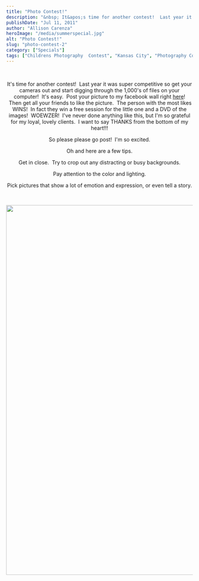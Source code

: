 ```yaml
---
title: "Photo Contest!"
description: "&nbsp; It&apos;s time for another contest!  Last year it was super competitive so get your cameras out and start digging "
publishDate: "Jul 11, 2011"
author: "Allison Carenza"
heroImage: "/media/summerspecial.jpg"
alt: "Photo Contest!"
slug: "photo-contest-2"
category: ["Specials"]
tags: ["Childrens Photography  Contest", "Kansas City", "Photography Contest"]
---
```


<p style="text-align: center;">&nbsp;</p>
<p style="text-align: center;">It&apos;s time for another contest!  Last year it was super competitive so get your cameras out and start digging through the 1,000&apos;s of files on your computer!  It&apos;s easy.  Post your picture to my facebook wall right <a href="http://www.facebook.com/pages/Allison-Carenza-Photography/88773417960">here</a>!  Then get all your friends to like the picture.  The person with the most likes WINS!  In fact they win a free session for the little one and a DVD of the images!  WOEWZER!  I&apos;ve never done anything like this, but I&apos;m so grateful for my loyal, lovely clients.  I want to say THANKS from the bottom of my heart!!!</p>
<p style="text-align: center;">So please please go post!  I&apos;m so excited.</p>
<p style="text-align: center;">Oh and here are a few tips.</p>
<p style="text-align: center;">Get in close.  Try to crop out any distracting or busy backgrounds.</p>
<p style="text-align: center;">Pay attention to the color and lighting.</p>
<p style="text-align: center;">Pick pictures that show a lot of emotion and expression, or even tell a story.</p>
<p style="text-align: center;">&nbsp;</p>
<p style="text-align: center;"><img class="aligncenter size-full wp-image-3153" title="summerspecial" src="/media/summerspecial.jpg" alt="" width="1000" height="1000" srcset="/media/summerspecial.jpg 1000w, /media/summerspecial-150x150.jpg 150w, /media/summerspecial-300x300.jpg 300w, /media/summerspecial-768x768.jpg 768w" sizes="(max-width: 1000px) 100vw, 1000px" /></p>
